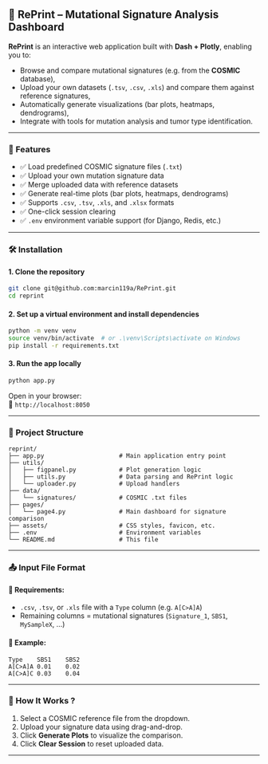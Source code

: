 ## 🧬 RePrint – Mutational Signature Analysis Dashboard

**RePrint** is an interactive web application built with **Dash + Plotly**, enabling you to:
- Browse and compare mutational signatures (e.g. from the **COSMIC** database),
- Upload your own datasets (`.tsv`, `.csv`, `.xls`) and compare them against reference signatures,
- Automatically generate visualizations (bar plots, heatmaps, dendrograms),
- Integrate with tools for mutation analysis and tumor type identification.

---

### 🚀 Features

- ✅ Load predefined COSMIC signature files (`.txt`)
- ✅ Upload your own mutation signature data
- ✅ Merge uploaded data with reference datasets
- ✅ Generate real-time plots (bar plots, heatmaps, dendrograms)
- ✅ Supports `.csv`, `.tsv`, `.xls`, and `.xlsx` formats
- ✅ One-click session clearing
- ✅ `.env` environment variable support (for Django, Redis, etc.)

---

### 🛠 Installation

#### 1. Clone the repository
```bash
git clone git@github.com:marcin119a/RePrint.git
cd reprint
```

#### 2. Set up a virtual environment and install dependencies
```bash
python -m venv venv
source venv/bin/activate  # or .\venv\Scripts\activate on Windows
pip install -r requirements.txt
```

#### 3. Run the app locally
```bash
python app.py
```

Open in your browser:  
📍 `http://localhost:8050`

---

### 📁 Project Structure

```
reprint/
├── app.py                     # Main application entry point
├── utils/
│   ├── figpanel.py            # Plot generation logic
│   ├── utils.py               # Data parsing and RePrint logic
│   └── uploader.py            # Upload handlers
├── data/
│   └── signatures/            # COSMIC .txt files
├── pages/
│   └── page4.py               # Main dashboard for signature comparison
├── assets/                    # CSS styles, favicon, etc.
├── .env                       # Environment variables
└── README.md                  # This file
```

---

### 📤 Input File Format

#### 📌 Requirements:
- `.csv`, `.tsv`, or `.xls` file with a `Type` column (e.g. `A[C>A]A`)
- Remaining columns = mutational signatures (`Signature_1`, `SBS1`, `MySampleX`, ...)

#### 📌 Example:
```tsv
Type	SBS1	SBS2
A[C>A]A	0.01	0.02
A[C>A]C	0.03	0.04
```


---

### 🧪 How It Works ?

1. Select a COSMIC reference file from the dropdown.
2. Upload your signature data using drag-and-drop.
3. Click **Generate Plots** to visualize the comparison.
4. Click **Clear Session** to reset uploaded data.

---
